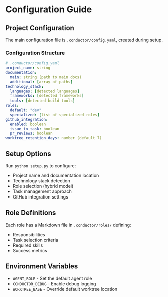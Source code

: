 # Configuration Guide

## Project Configuration

The main configuration file is `.conductor/config.yaml`, created during setup.

### Configuration Structure

```yaml
# .conductor/config.yaml
project_name: string
documentation: 
  main: string (path to main docs)
  additional: [array of paths]
technology_stack:
  languages: [detected languages]
  frameworks: [detected frameworks]
  tools: [detected build tools]
roles:
  default: "dev"
  specialized: [list of specialized roles]
github_integration:
  enabled: boolean
  issue_to_task: boolean
  pr_reviews: boolean
worktree_retention_days: number (default 7)
```

## Setup Options

Run `python setup.py` to configure:

- Project name and documentation location
- Technology stack detection
- Role selection (hybrid model)
- Task management approach
- GitHub integration settings

## Role Definitions

Each role has a Markdown file in `.conductor/roles/` defining:

- Responsibilities
- Task selection criteria
- Required skills
- Success metrics

## Environment Variables

- `AGENT_ROLE` - Set the default agent role
- `CONDUCTOR_DEBUG` - Enable debug logging
- `WORKTREE_BASE` - Override default worktree location
